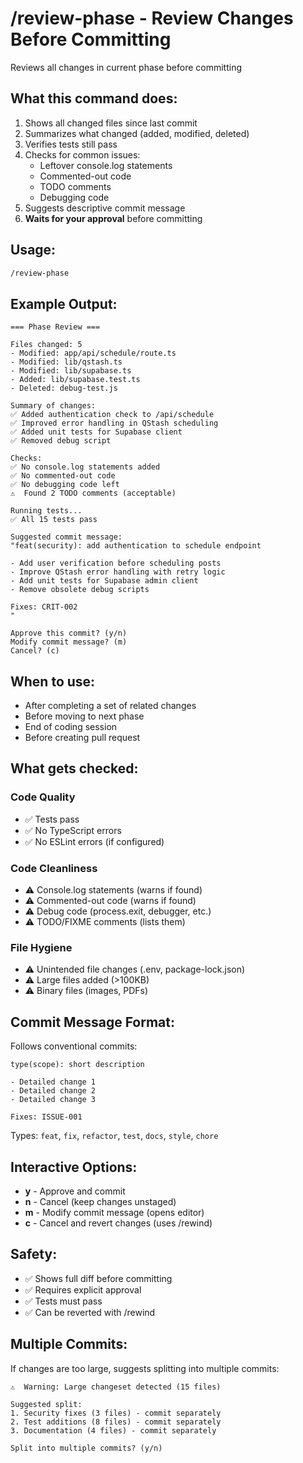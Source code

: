 # /review-phase - Review Changes Before Committing

Reviews all changes in current phase before committing

## What this command does:

1. Shows all changed files since last commit
2. Summarizes what changed (added, modified, deleted)
3. Verifies tests still pass
4. Checks for common issues:
   - Leftover console.log statements
   - Commented-out code
   - TODO comments
   - Debugging code
5. Suggests descriptive commit message
6. **Waits for your approval** before committing

## Usage:

```bash
/review-phase
```

## Example Output:

```
=== Phase Review ===

Files changed: 5
- Modified: app/api/schedule/route.ts
- Modified: lib/qstash.ts
- Modified: lib/supabase.ts
- Added: lib/supabase.test.ts
- Deleted: debug-test.js

Summary of changes:
✅ Added authentication check to /api/schedule
✅ Improved error handling in QStash scheduling
✅ Added unit tests for Supabase client
✅ Removed debug script

Checks:
✅ No console.log statements added
✅ No commented-out code
✅ No debugging code left
⚠️  Found 2 TODO comments (acceptable)

Running tests...
✅ All 15 tests pass

Suggested commit message:
"feat(security): add authentication to schedule endpoint

- Add user verification before scheduling posts
- Improve QStash error handling with retry logic
- Add unit tests for Supabase admin client
- Remove obsolete debug scripts

Fixes: CRIT-002
"

Approve this commit? (y/n)
Modify commit message? (m)
Cancel? (c)
```

## When to use:

- After completing a set of related changes
- Before moving to next phase
- End of coding session
- Before creating pull request

## What gets checked:

### Code Quality
- ✅ Tests pass
- ✅ No TypeScript errors
- ✅ No ESLint errors (if configured)

### Code Cleanliness
- ⚠️  Console.log statements (warns if found)
- ⚠️  Commented-out code (warns if found)
- ⚠️  Debug code (process.exit, debugger, etc.)
- ⚠️  TODO/FIXME comments (lists them)

### File Hygiene
- ⚠️  Unintended file changes (.env, package-lock.json)
- ⚠️  Large files added (>100KB)
- ⚠️  Binary files (images, PDFs)

## Commit Message Format:

Follows conventional commits:
```
type(scope): short description

- Detailed change 1
- Detailed change 2
- Detailed change 3

Fixes: ISSUE-001
```

Types: `feat`, `fix`, `refactor`, `test`, `docs`, `style`, `chore`

## Interactive Options:

- **y** - Approve and commit
- **n** - Cancel (keep changes unstaged)
- **m** - Modify commit message (opens editor)
- **c** - Cancel and revert changes (uses /rewind)

## Safety:

- ✅ Shows full diff before committing
- ✅ Requires explicit approval
- ✅ Tests must pass
- ✅ Can be reverted with /rewind

## Multiple Commits:

If changes are too large, suggests splitting into multiple commits:

```
⚠️  Warning: Large changeset detected (15 files)

Suggested split:
1. Security fixes (3 files) - commit separately
2. Test additions (8 files) - commit separately
3. Documentation (4 files) - commit separately

Split into multiple commits? (y/n)
```
